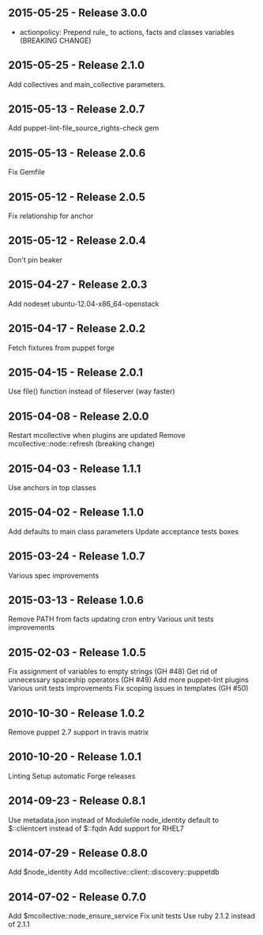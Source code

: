 ## 2015-05-25 - Release 3.0.0

- actionpolicy: Prepend rule_ to actions, facts and classes variables (BREAKING CHANGE)

## 2015-05-25 - Release 2.1.0

Add collectives and main_collective parameters.

## 2015-05-13 - Release 2.0.7

Add puppet-lint-file_source_rights-check gem

## 2015-05-13 - Release 2.0.6

Fix Gemfile

## 2015-05-12 - Release 2.0.5

Fix relationship for anchor

## 2015-05-12 - Release 2.0.4

Don't pin beaker

## 2015-04-27 - Release 2.0.3

Add nodeset ubuntu-12.04-x86_64-openstack

## 2015-04-17 - Release 2.0.2

Fetch fixtures from puppet forge

## 2015-04-15 - Release 2.0.1

Use file() function instead of fileserver (way faster)

## 2015-04-08 - Release 2.0.0

Restart mcollective when plugins are updated
Remove mcollective::node::refresh (breaking change)

## 2015-04-03 - Release 1.1.1

Use anchors in top classes

## 2015-04-02 - Release 1.1.0

Add defaults to main class parameters
Update acceptance tests boxes

## 2015-03-24 - Release 1.0.7

Various spec improvements

## 2015-03-13 - Release 1.0.6

Remove PATH from facts updating cron entry
Various unit tests improvements

## 2015-02-03 - Release 1.0.5

Fix assignment of variables to empty strings (GH #48)
Get rid of unnecessary spaceship operators (GH #49)
Add more puppet-lint plugins
Various unit tests improvements
Fix scoping issues in templates (GH #50)

## 2010-10-30 - Release 1.0.2

Remove puppet 2.7 support in travis matrix

## 2010-10-20 - Release 1.0.1

Linting
Setup automatic Forge releases

## 2014-09-23 - Release 0.8.1

Use metadata.json instead of Modulefile
node_identity default to $::clientcert instead of $::fqdn
Add support for RHEL7

## 2014-07-29 - Release 0.8.0

Add $node_identity
Add mcollective::client::discovery::puppetdb

## 2014-07-02 - Release 0.7.0

Add $mcollective::node_ensure_service
Fix unit tests
Use ruby 2.1.2 instead of 2.1.1
